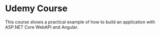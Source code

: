 # Udemy Course
This course shows a practical example of how to build an application with ASP.NET Core WebAPI and Angular.
